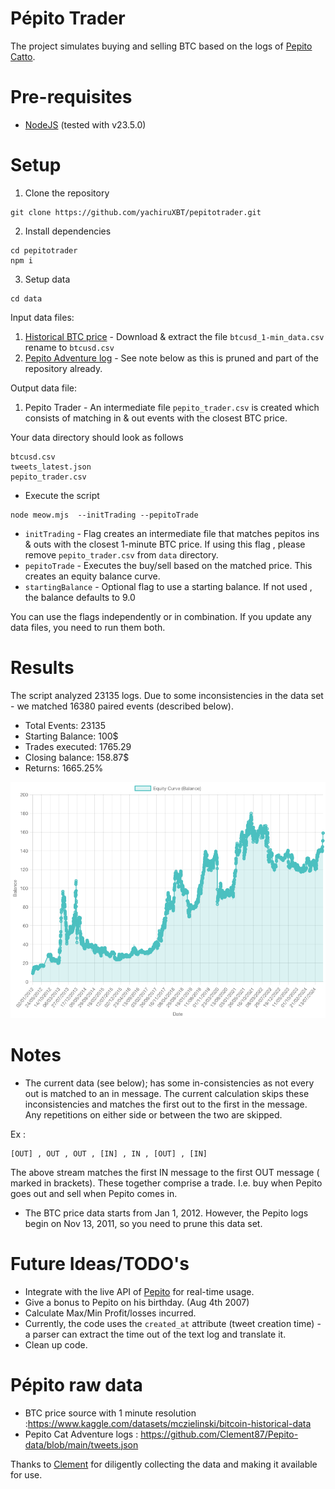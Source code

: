 # Pépito Trader

The project simulates buying and selling BTC based on the logs of [Pepito Catto](https://x.com/PepitoTheCat).

# Pre-requisites
- [NodeJS](https://nodejs.org/en/download) (tested with v23.5.0)

# Setup
1. Clone the repository

``` 
git clone https://github.com/yachiruXBT/pepitotrader.git
```

2. Install dependencies
```
cd pepitotrader
npm i
```

3. Setup data 
```
cd data
```
Input data files:
1. [Historical BTC price](https://www.kaggle.com/datasets/mczielinski/bitcoin-historical-data) - Download & extract the file `btcusd_1-min_data.csv` rename to `btcusd.csv`
2. [Pepito Adventure log](https://github.com/Clement87/Pepito-data/blob/main/tweets.json) - See note below as this is pruned  and part of the repository already.

Output data file:
1. Pepito Trader - An intermediate file `pepito_trader.csv` is created which consists of matching in & out events with the closest BTC price. 

Your data directory should look as follows
```
btcusd.csv
tweets_latest.json
pepito_trader.csv
```
   

- Execute the script
```
node meow.mjs  --initTrading --pepitoTrade
```
- `initTrading` - Flag creates an intermediate file that matches pepitos ins & outs with the closest 1-minute BTC price. If using this flag , please remove `pepito_trader.csv` from `data` directory.
- `pepitoTrade` - Executes the buy/sell based on the matched price. This creates an equity balance curve.
- `startingBalance` - Optional flag to use a starting balance. If not used , the balance defaults to 9.0

You can use the flags independently or in combination. If you update any data files, you need to run them both.

# Results
The script analyzed 23135 logs. Due to some inconsistencies in the data set - we matched 16380 paired events (described below).
- Total Events: 23135
- Starting Balance: 100$
- Trades executed: 1765.29
- Closing balance: 158.87$
- Returns: 1665.25%

![](./balanceEquityCurve.png)

# Notes
- The current data (see below); has some in-consistencies as not every out is matched to an in message.
The current calculation skips these inconsistencies and matches the first out to the first in the message.
Any repetitions on either side or between the two are skipped.

Ex :
```
[OUT] , OUT , OUT , [IN] , IN , [OUT] , [IN]
```
The above stream matches the first IN message to the first OUT message ( marked in brackets).
These together comprise a trade. I.e. buy when Pepito goes out and sell when Pepito comes in. 

- The BTC price data starts from Jan 1, 2012. However, the Pepito logs begin on Nov 13, 2011, so you need
to prune this data set.


# Future Ideas/TODO's
- Integrate with the live API of [Pepito](https://github.com/Clement87/Pepito-API) for real-time usage.
- Give a bonus to Pepito on his birthday. (Aug 4th 2007)
- Calculate Max/Min Profit/losses incurred.
- Currently, the code uses the `created_at` attribute (tweet creation time) - a parser can extract the time out of the text log and translate it.
- Clean up code.

# Pépito raw data
- BTC price source with 1 minute resolution :https://www.kaggle.com/datasets/mczielinski/bitcoin-historical-data
- Pepito Cat Adventure logs : https://github.com/Clement87/Pepito-data/blob/main/tweets.json

Thanks to [Clement](https://github.com/Clement87) for diligently collecting the data and making it available for use.
